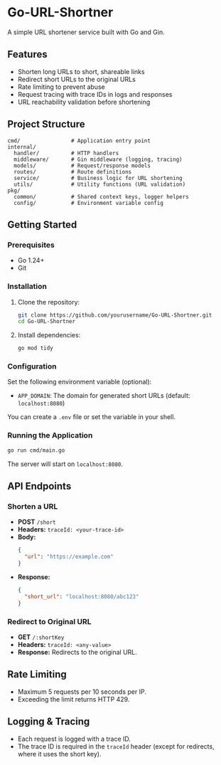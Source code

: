# Go-URL-Shortner

A simple URL shortener service built with Go and Gin.

## Features

- Shorten long URLs to short, shareable links
- Redirect short URLs to the original URLs
- Rate limiting to prevent abuse
- Request tracing with trace IDs in logs and responses
- URL reachability validation before shortening

## Project Structure

```
cmd/                # Application entry point
internal/
  handler/          # HTTP handlers
  middleware/       # Gin middleware (logging, tracing)
  models/           # Request/response models
  routes/           # Route definitions
  service/          # Business logic for URL shortening
  utils/            # Utility functions (URL validation)
pkg/
  common/           # Shared context keys, logger helpers
  config/           # Environment variable config
```

## Getting Started

### Prerequisites

- Go 1.24+
- Git

### Installation

1. Clone the repository:
   ```sh
   git clone https://github.com/yourusername/Go-URL-Shortner.git
   cd Go-URL-Shortner
   ```

2. Install dependencies:
   ```sh
   go mod tidy
   ```

### Configuration

Set the following environment variable (optional):

- `APP_DOMAIN`: The domain for generated short URLs (default: `localhost:8080`)

You can create a `.env` file or set the variable in your shell.

### Running the Application

```sh
go run cmd/main.go
```

The server will start on `localhost:8080`.

## API Endpoints

### Shorten a URL

- **POST** `/short`
- **Headers:** `traceId: <your-trace-id>`
- **Body:**
  ```json
  {
    "url": "https://example.com"
  }
  ```
- **Response:**
  ```json
  {
    "short_url": "localhost:8080/abc123"
  }
  ```

### Redirect to Original URL

- **GET** `/:shortKey`
- **Headers:** `traceId: <any-value>`
- **Response:** Redirects to the original URL.

## Rate Limiting

- Maximum 5 requests per 10 seconds per IP.
- Exceeding the limit returns HTTP 429.

## Logging & Tracing

- Each request is logged with a trace ID.
- The trace ID is required in the `traceId` header (except for redirects, where it uses the short key).
